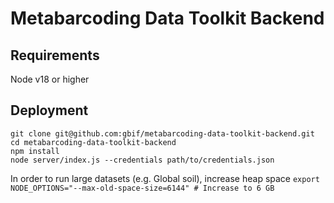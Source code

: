 # Metabarcoding Data Toolkit Backend

## Requirements
Node v18 or higher

## Deployment

````
git clone git@github.com:gbif/metabarcoding-data-toolkit-backend.git
cd metabarcoding-data-toolkit-backend
npm install
node server/index.js --credentials path/to/credentials.json
````

In order to run large datasets (e.g. Global soil), increase heap space
`export NODE_OPTIONS="--max-old-space-size=6144" # Increase to 6 GB`


